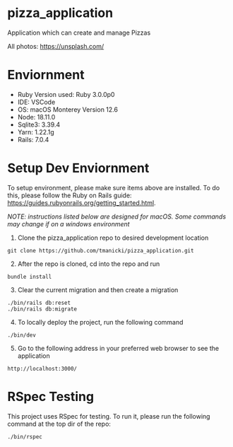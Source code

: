 # pizza_application
Application which can create and manage Pizzas

All photos: https://unsplash.com/

# Enviornment 
- Ruby Version used: Ruby 3.0.0p0
- IDE: VSCode
- OS: macOS Monterey Version 12.6
- Node: 18.11.0
- Sqlite3: 3.39.4
- Yarn: 1.22.1g
- Rails: 7.0.4

# Setup Dev Enviornment
To setup environment, please make sure items above are installed. To do this, please follow 
the Ruby on Rails guide: https://guides.rubyonrails.org/getting_started.html.  

*NOTE: instructions listed below are designed for macOS. Some commands may change if on a windows environment*

1.  Clone the pizza_application repo to desired development location
```
git clone https://github.com/tmanicki/pizza_application.git 
```  
 
2. After the repo is cloned, cd into the repo and run  
```
bundle install 
```

3. Clear the current migration and then create a migration
```
./bin/rails db:reset
./bin/rails db:migrate
```
 4. To locally deploy the project, run the following command
 ```
 ./bin/dev
 ```
 5. Go to the following address in your preferred web browser to see the application
 ```
 http://localhost:3000/
 ```
 
 # RSpec Testing
 This project uses RSpec for testing. To run it, please run the following command at the top dir of the repo:
 ```
 ./bin/rspec
 ```
